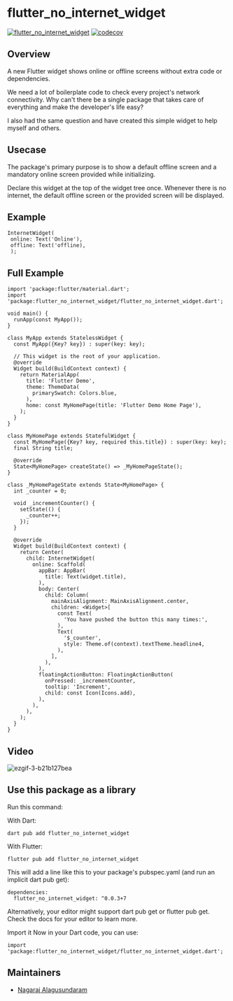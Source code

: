 # flutter_no_internet_widget

[![flutter_no_internet_widget](https://github.com/NaagAlgates/flutter_no_internet_widget/actions/workflows/flutter_no_internet_widget_actions.yml/badge.svg)](https://github.com/NaagAlgates/flutter_no_internet_widget/actions/workflows/flutter_no_internet_widget_actions.yml)
[![codecov](https://codecov.io/gh/NaagAlgates/flutter_no_internet_widget/branch/master/graph/badge.svg?token=qvQsCoKrIz)](https://codecov.io/gh/NaagAlgates/flutter_no_internet_widget)


## Overview

A new Flutter widget shows online or offline screens without extra code or dependencies.

We need a lot of boilerplate code to check every project's network connectivity. Why can't there be a single package that takes care of everything and make the developer's life easy? 

I also had the same question and have created this simple widget to help myself and others. 

## Usecase

The package's primary purpose is to show a default offline screen and a mandatory online screen provided while initializing. 

Declare this widget at the top of the widget tree once. Whenever there is no internet, the default offline screen or the provided screen will be displayed. 

## Example
```
InternetWidget(
 online: Text('Online'),
 offline: Text('offline),
 );
 ```

## Full Example
```
import 'package:flutter/material.dart';
import 'package:flutter_no_internet_widget/flutter_no_internet_widget.dart';

void main() {
  runApp(const MyApp());
}

class MyApp extends StatelessWidget {
  const MyApp({Key? key}) : super(key: key);

  // This widget is the root of your application.
  @override
  Widget build(BuildContext context) {
    return MaterialApp(
      title: 'Flutter Demo',
      theme: ThemeData(
        primarySwatch: Colors.blue,
      ),
      home: const MyHomePage(title: 'Flutter Demo Home Page'),
    );
  }
}

class MyHomePage extends StatefulWidget {
  const MyHomePage({Key? key, required this.title}) : super(key: key);
  final String title;

  @override
  State<MyHomePage> createState() => _MyHomePageState();
}

class _MyHomePageState extends State<MyHomePage> {
  int _counter = 0;

  void _incrementCounter() {
    setState(() {
      _counter++;
    });
  }

  @override
  Widget build(BuildContext context) {
    return Center(
      child: InternetWidget(
        online: Scaffold(
          appBar: AppBar(
            title: Text(widget.title),
          ),
          body: Center(
            child: Column(
              mainAxisAlignment: MainAxisAlignment.center,
              children: <Widget>[
                const Text(
                  'You have pushed the button this many times:',
                ),
                Text(
                  '$_counter',
                  style: Theme.of(context).textTheme.headline4,
                ),
              ],
            ),
          ),
          floatingActionButton: FloatingActionButton(
            onPressed: _incrementCounter,
            tooltip: 'Increment',
            child: const Icon(Icons.add),
          ),
        ),
      ),
    );
  }
}
```
 
## Video
 
![ezgif-3-b21b127bea](https://user-images.githubusercontent.com/14884575/169793453-4662e2b1-2be9-4f79-aaed-e2f489c1564d.gif)

 ## Use this package as a library
Run this command:

With Dart:

 ```
 dart pub add flutter_no_internet_widget
 ```
With Flutter:

 ```
 flutter pub add flutter_no_internet_widget
 ```
This will add a line like this to your package's pubspec.yaml (and run an implicit dart pub get):

```
dependencies:
  flutter_no_internet_widget: ^0.0.3+7
  ```
  
Alternatively, your editor might support dart pub get or flutter pub get. Check the docs for your editor to learn more.

Import it
Now in your Dart code, you can use:

```
import 'package:flutter_no_internet_widget/flutter_no_internet_widget.dart';
```

 ## Maintainers

- [Nagaraj Alagusundaram](https://www.nagaraj.com.au)
